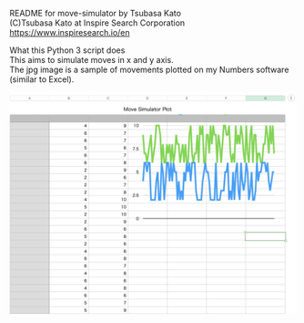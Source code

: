 README for move-simulator by Tsubasa Kato  
(C)Tsubasa Kato at Inspire Search Corporation  
https://www.inspiresearch.io/en  

What this Python 3 script does  
  This aims to simulate moves in x and y axis.  
  The jpg image is a sample of movements plotted on my Numbers software (similar to Excel).  

![Screenshot](move-simulator-plot.jpg)

